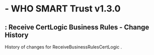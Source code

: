 #  - WHO SMART Trust v1.3.0

## : Receive CertLogic Business Rules - Change History

History of changes for ReceiveBusinessRulesCertLogic .

